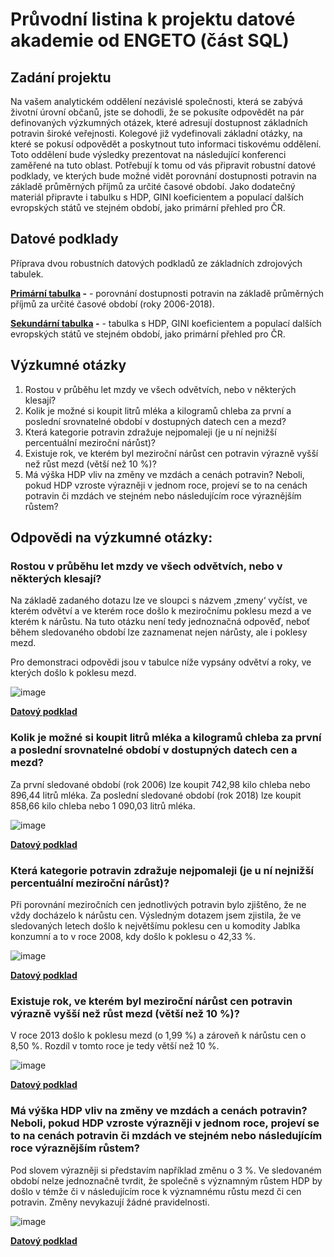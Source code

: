 # Průvodní listina k projektu datové akademie od ENGETO (část SQL)
## Zadání projektu

Na vašem analytickém oddělení nezávislé společnosti, která se zabývá životní úrovní občanů, jste se dohodli, že se pokusíte odpovědět na pár definovaných výzkumných otázek, které adresují dostupnost základních potravin široké veřejnosti. Kolegové již vydefinovali základní otázky, na které se pokusí odpovědět a poskytnout tuto informaci tiskovému oddělení. Toto oddělení bude výsledky prezentovat na následující konferenci zaměřené na tuto oblast.
Potřebují k tomu od vás připravit robustní datové podklady, ve kterých bude možné vidět porovnání dostupnosti potravin na základě průměrných příjmů za určité časové období.
Jako dodatečný materiál připravte i tabulku s HDP, GINI koeficientem a populací dalších evropských států ve stejném období, jako primární přehled pro ČR.

## Datové podklady

Příprava dvou robustních datových podkladů ze základních zdrojových tabulek.

**[Primární tabulka](/Primarni_tabulka.sql) -**  - porovnání dostupnosti potravin na základě průměrných příjmů za určité časové období (roky 2006-2018).

**[Sekundární tabulka](/Sekundarni_tabulka.sql) -** - tabulka s HDP, GINI koeficientem a populací dalších evropských států ve stejném období, jako primární přehled pro ČR.

## Výzkumné otázky
1.	Rostou v průběhu let mzdy ve všech odvětvích, nebo v některých klesají?
2.	Kolik je možné si koupit litrů mléka a kilogramů chleba za první a poslední srovnatelné období v dostupných datech cen a mezd?
3.	Která kategorie potravin zdražuje nejpomaleji (je u ní nejnižší percentuální meziroční nárůst)?
4.	Existuje rok, ve kterém byl meziroční nárůst cen potravin výrazně vyšší než růst mezd (větší než 10 %)?
5.	Má výška HDP vliv na změny ve mzdách a cenách potravin? Neboli, pokud HDP vzroste výrazněji v jednom roce, projeví se to na cenách potravin či mzdách ve stejném nebo následujícím roce výraznějším růstem?

## Odpovědi na výzkumné otázky:

### Rostou v průběhu let mzdy ve všech odvětvích, nebo v některých klesají?
Na základě zadaného dotazu lze ve sloupci s názvem ‚zmeny‘ vyčíst, ve kterém odvětví a ve kterém roce došlo k meziročnímu poklesu mezd a ve kterém k nárůstu. Na tuto otázku není tedy jednoznačná odpověď, neboť během sledovaného období lze zaznamenat nejen nárůsty, ale i poklesy mezd.

Pro demonstraci odpovědi jsou v tabulce níže vypsány odvětví a roky, ve kterých došlo k poklesu mezd.


![image](https://github.com/user-attachments/assets/b70bf3ff-045d-4cfc-929b-3e7b56b3ee13)

**[Datový podklad](/ot1.sql)**


### Kolik je možné si koupit litrů mléka a kilogramů chleba za první a poslední srovnatelné období v dostupných datech cen a mezd?

Za první sledované období (rok 2006) lze koupit 742,98 kilo chleba nebo 896,44 litrů mléka.
Za poslední sledované období (rok 2018) lze koupit 858,66 kilo chleba nebo 1 090,03 litrů mléka.

![image](https://github.com/user-attachments/assets/0f72e7af-49c9-4dad-8386-3816d7bca3a8)

**[Datový podklad](/ot2.sql)**

### Která kategorie potravin zdražuje nejpomaleji (je u ní nejnižší percentuální meziroční nárůst)?

Při porovnání meziročních cen jednotlivých potravin bylo zjištěno, že ne vždy docházelo k nárůstu cen. Výsledným dotazem jsem zjistila, že ve sledovaných letech došlo k největšímu poklesu cen u komodity Jablka konzumní a to v roce 2008, kdy došlo k poklesu o 42,33 %.

![image](https://github.com/user-attachments/assets/18eb124b-795c-455d-abd6-6a6dea563d9a)

**[Datový podklad](/ot3.sql)**

### Existuje rok, ve kterém byl meziroční nárůst cen potravin výrazně vyšší než růst mezd (větší než 10 %)?

V roce 2013 došlo k poklesu mezd (o 1,99 %) a zároveň k nárůstu cen o 8,50 %. Rozdíl v tomto roce je tedy větší než 10 %.

![image](https://github.com/user-attachments/assets/d6b843b2-5c8f-4967-a335-be37f3123cc6)

**[Datový podklad](/ot4.sql)**

### Má výška HDP vliv na změny ve mzdách a cenách potravin? Neboli, pokud HDP vzroste výrazněji v jednom roce, projeví se to na cenách potravin či mzdách ve stejném nebo následujícím roce výraznějším růstem?

Pod slovem výrazněji si představím například změnu o 3 %. Ve sledovaném období nelze jednoznačně tvrdit, že společně s významným růstem HDP by došlo v témže či v následujícím roce k významnému růstu mezd či cen potravin. Změny nevykazují žádné pravidelnosti.


![image](https://github.com/user-attachments/assets/63019625-3cd4-47ef-8465-db11bdddc537)


**[Datový podklad](/ot5.sql)**



